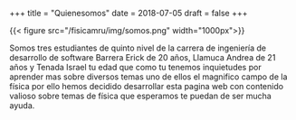 +++
title = "Quienesomos"
date = 2018-07-05
draft = false
+++

{{< figure src="/fisicamru/img/somos.png" width="1000px">}}


Somos tres estudiantes de quinto nivel de la carrera de ingeniería de desarrollo 
de software Barrera Erick de 20 años, Llamuca Andrea  de 21 años y Tenada Israel 
tu edad que como tu tenemos inquietudes por aprender mas sobre diversos temas uno 
de ellos el magnifico campo de la física por ello hemos decidido desarrollar esta
pagina web con contenido valioso sobre temas de física que esperamos te puedan de 
ser mucha ayuda. 